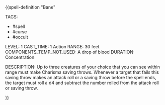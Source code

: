 {{spell-definition "Bane"

TAGS:
- #spell
- #curse
- #occult

LEVEL: 1
CAST_TIME: 1 Action
RANGE: 30 feet
COMPONENTS_TEMP_NOT_USED: A drop of blood
DURATION: Concentration

DESCRIPTION:
Up to three creatures of your choice that you can see within range must make Charisma saving throws. Whenever a target that fails this saving throw makes an attack roll or a saving throw before the spell ends, the target must roll a d4 and subtract the number rolled from the attack roll or saving throw.

}}